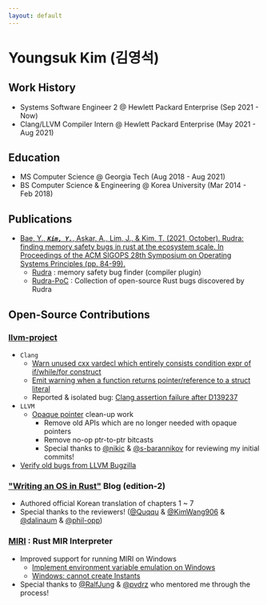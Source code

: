 ```yaml
---
layout: default
---
```


# Youngsuk Kim (김영석)

## Work History
* Systems Software Engineer 2 @ Hewlett Packard Enterprise (Sep 2021 - Now)
* Clang/LLVM Compiler Intern @ Hewlett Packard Enterprise (May 2021 - Aug 2021)

## Education
* MS Computer Science @ Georgia Tech (Aug 2018 - Aug 2021)
* BS Computer Science & Engineering @ Korea University (Mar 2014 - Feb 2018)

## Publications
* [Bae, Y., ***`Kim, Y.`***, Askar, A., Lim, J., & Kim, T. (2021, October). Rudra: finding memory safety bugs in rust at the ecosystem scale. In Proceedings of the ACM SIGOPS 28th Symposium on Operating Systems Principles (pp. 84-99).](https://dl.acm.org/doi/10.1145/3477132.3483570)
  * [Rudra](https://github.com/sslab-gatech/Rudra) : memory safety bug finder (compiler plugin)
  * [Rudra-PoC](https://github.com/sslab-gatech/Rudra-PoC) : Collection of open-source Rust bugs discovered by Rudra

## Open-Source Contributions

### [llvm-project](https://github.com/llvm/llvm-project/commits?author=JOE1994)
* `Clang`
  * [Warn unused cxx vardecl which entirely consists condition expr of if/while/for construct](https://github.com/llvm/llvm-project/pull/87348)
  * [Emit warning when a function returns pointer/reference to a struct literal](https://github.com/llvm/llvm-project/pull/83741)
  * Reported & isolated bug: [Clang assertion failure after D139237](https://github.com/llvm/llvm-project/issues/59602)
* `LLVM`
  * [Opaque pointer](https://llvm.org/docs/OpaquePointers.html) clean-up work
    * Remove old APIs which are no longer needed with opaque pointers
    * Remove no-op ptr-to-ptr bitcasts
    * Special thanks to [@nikic](https://github.com/nikic) & [@s-barannikov](https://github.com/s-barannikov) for reviewing my initial commits!
* [Verify old bugs from LLVM Bugzilla](https://github.com/llvm/llvm-project/issues?q=label%3Abugzilla+commenter%3AJOE1994)

### ["Writing an OS in Rust"](https://github.com/phil-opp/blog_os/commits?author=JOE1994) Blog (edition-2)
* Authored official Korean translation of chapters 1 ~ 7
* Special thanks to the reviewers! ([@Quqqu](https://github.com/QuqqU) & [@KimWang906](https://github.com/KimWang906) & [@dalinaum](https://github.com/dalinaum) & [@phil-opp](https://github.com/phil-opp))

### [MIRI](https://github.com/rust-lang/miri/commits?author=JOE1994) : Rust MIR Interpreter
* Improved support for running MIRI on Windows
  * [Implement environment variable emulation on Windows](https://github.com/rust-lang/miri/issues/707)
  * [Windows: cannot create Instants](https://github.com/rust-lang/miri/issues/1291)
* Special thanks to [@RalfJung](https://github.com/RalfJung) & [@pvdrz](https://github.com/pvdrz) who mentored me through the process!
